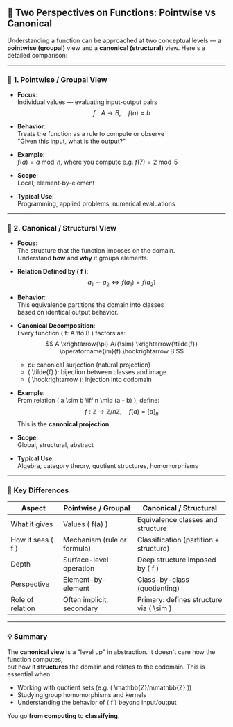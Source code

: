 ## 🧠 Two Perspectives on Functions: Pointwise vs Canonical

Understanding a function can be approached at two conceptual levels — a **pointwise (groupal)** view and a **canonical (structural)** view. Here's a detailed comparison:

---

### 🔹 1. Pointwise / Groupal View

- **Focus**:  
  Individual values — evaluating input-output pairs  
  $$ f: A \to B, \quad f(a) = b $$

- **Behavior**:  
  Treats the function as a rule to compute or observe  
  "Given this input, what is the output?"

- **Example**:  
  $f(a) = a \bmod n$, where you compute e.g. $f(7) = 2 \bmod 5$ 

- **Scope**:  
  Local, element-by-element

- **Typical Use**:  
  Programming, applied problems, numerical evaluations

---

### 🔹 2. Canonical / Structural View

- **Focus**:  
  The structure that the function imposes on the domain.  
  Understand **how** and **why** it groups elements.

- **Relation Defined by \( f \)**:  
  $$
  a_1 \sim a_2 \iff f(a_1) = f(a_2)
  $$

- **Behavior**:  
  This equivalence partitions the domain into classes  
  based on identical output behavior.

- **Canonical Decomposition**:  
  Every function \( f: A \to B \) factors as:
  $$
  A \xrightarrow{\pi} A/{\sim} \xrightarrow{\tilde{f}} \operatorname{im}(f) \hookrightarrow B
  $$
  - $pi$: canonical surjection (natural projection)  
  - \( \tilde{f} \): bijection between classes and image  
  - \( \hookrightarrow \): injection into codomain

- **Example**:  
  From relation \( a \sim b \iff n \mid (a - b) \), define:  
  $$
  f: \mathbb{Z} \to \mathbb{Z}/n\mathbb{Z}, \quad f(a) = [a]_n
  $$
  This is the **canonical projection**.

- **Scope**:  
  Global, structural, abstract

- **Typical Use**:  
  Algebra, category theory, quotient structures, homomorphisms

---

### 📌 Key Differences

| Aspect             | Pointwise / Groupal                 | Canonical / Structural                        |
|--------------------|--------------------------------------|-----------------------------------------------|
| What it gives      | Values \( f(a) \)                    | Equivalence classes and structure             |
| How it sees \( f \)| Mechanism (rule or formula)          | Classification (partition + structure)        |
| Depth              | Surface-level operation              | Deep structure imposed by \( f \)             |
| Perspective        | Element-by-element                   | Class-by-class (quotienting)                  |
| Role of relation   | Often implicit, secondary            | Primary: defines structure via \( \sim \)     |

---

### 💡 Summary

The **canonical view** is a "level up" in abstraction. It doesn't care how the function computes,  
but how it **structures** the domain and relates to the codomain. This is essential when:

- Working with quotient sets (e.g. \( \mathbb{Z}/n\mathbb{Z} \))  
- Studying group homomorphisms and kernels  
- Understanding the behavior of \( f \) beyond input/output

You go **from computing** to **classifying**.

